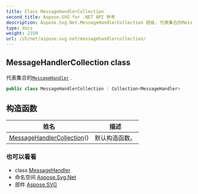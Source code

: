 ```yaml
---
title: Class MessageHandlerCollection
second_title: Aspose.SVG for .NET API 参考
description: Aspose.Svg.Net.MessageHandlerCollection 班级. 代表集合的MessageHandler .
type: docs
weight: 2350
url: /zh/net/aspose.svg.net/messagehandlercollection/
---
```

## MessageHandlerCollection class

代表集合的[`MessageHandler`](../messagehandler/) .

```csharp
public class MessageHandlerCollection : Collection<MessageHandler>
```

## 构造函数

| 姓名 | 描述 |
| --- | --- |
| [MessageHandlerCollection](messagehandlercollection/)() | 默认构造函数。 |

### 也可以看看

* class [MessageHandler](../messagehandler/)
* 命名空间 [Aspose.Svg.Net](../../aspose.svg.net/)
* 部件 [Aspose.SVG](../../)


